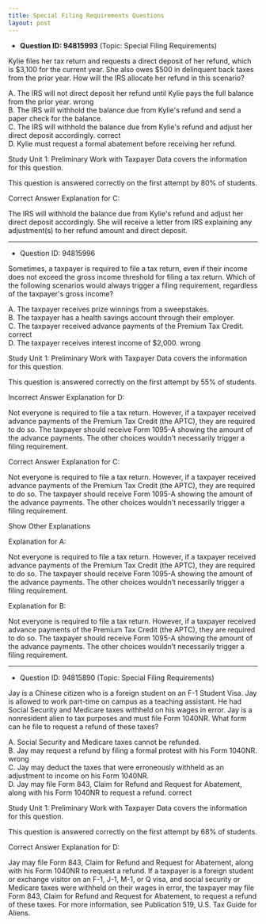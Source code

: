 ```yaml
---
title: Special Filing Requirements Questions
layout: post
---
```



- **Question ID: 94815993** (Topic: Special Filing Requirements)

Kylie files her tax return and requests a direct deposit of her refund, which is $3,100 for the current year. 
She also owes $500 in delinquent back taxes from the prior year. How will the IRS allocate her refund in this scenario?

A. The IRS will not direct deposit her refund until Kylie pays the full balance from the prior year. wrong   
B. The IRS will withhold the balance due from Kylie's refund and send a paper check for the balance.  
C. The IRS will withhold the balance due from Kylie's refund and adjust her direct deposit accordingly.  correct   
D. Kylie must request a formal abatement before receiving her refund.   

Study Unit 1: Preliminary Work with Taxpayer Data covers the information for this question.

This question is answered correctly on the first attempt by 80% of students.

Correct Answer Explanation for C:

The IRS will withhold the balance due from Kylie's refund and adjust her direct deposit accordingly. She will receive a letter from IRS explaining any adjustment(s) to her refund amount and direct deposit.

<hr class="red">

- Question ID: 94815996 

Sometimes, a taxpayer is required to file a tax return, even if their income does not exceed the gross income threshold for filing a tax return. Which of the following scenarios would always trigger a filing requirement, regardless of the taxpayer's gross income?

A. The taxpayer receives prize winnings from a sweepstakes.  
B. The taxpayer has a health savings account through their employer.  
C. The taxpayer received advance payments of the Premium Tax Credit. correct  
D. The taxpayer receives interest income of $2,000. wrong  

Study Unit 1: Preliminary Work with Taxpayer Data covers the information for this question.

This question is answered correctly on the first attempt by 55% of students.

Incorrect Answer Explanation for D:

Not everyone is required to file a tax return. However, if a taxpayer received advance payments of the Premium Tax Credit (the APTC), they are required to do so. The taxpayer should receive Form 1095-A showing the amount of the advance payments. The other choices wouldn't necessarily trigger a filing requirement.

Correct Answer Explanation for C:

Not everyone is required to file a tax return. However, if a taxpayer received advance payments of the Premium Tax Credit (the APTC), they are required to do so. The taxpayer should receive Form 1095-A showing the amount of the advance payments. The other choices wouldn't necessarily trigger a filing requirement.

Show Other Explanations

Explanation for A:

Not everyone is required to file a tax return. However, if a taxpayer received advance payments of the Premium Tax Credit (the APTC), they are required to do so. The taxpayer should receive Form 1095-A showing the amount of the advance payments. The other choices wouldn’t necessarily trigger a filing requirement.

Explanation for B:

Not everyone is required to file a tax return. However, if a taxpayer received advance payments of the Premium Tax Credit (the APTC), they are required to do so. The taxpayer should receive Form 1095-A showing the amount of the advance payments. The other choices wouldn’t necessarily trigger a filing requirement.

<hr class="red">

- Question ID: 94815890 (Topic: Special Filing Requirements)

Jay is a Chinese citizen who is a foreign student on an F-1 Student Visa. Jay is allowed to work part-time on campus as a teaching assistant. He had Social Security and Medicare taxes withheld on his wages in error. Jay is a nonresident alien to tax purposes and must file Form 1040NR. What form can he file to request a refund of these taxes?

A. Social Security and Medicare taxes cannot be refunded.  
B. Jay may request a refund by filing a formal protest with his Form 1040NR. wrong  
C. Jay may deduct the taxes that were erroneously withheld as an adjustment to income on his Form 1040NR.  
D. Jay may file Form 843, Claim for Refund and Request for Abatement, along with his Form 1040NR to request a refund. correct  

Study Unit 1: Preliminary Work with Taxpayer Data covers the information for this question.

This question is answered correctly on the first attempt by 68% of students.

Correct Answer Explanation for D:

Jay may file Form 843, Claim for Refund and Request for Abatement, along with his Form 1040NR to request a refund. If a taxpayer is a foreign student or exchange visitor on an F-1, J-1, M-1, or Q visa, and social security or Medicare taxes were withheld on their wages in error, the taxpayer may file Form 843, Claim for Refund and Request for Abatement, to request a refund of these taxes. For more information, see Publication 519, U.S. Tax Guide for Aliens.

